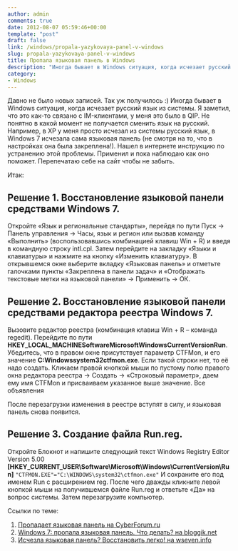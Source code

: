 ```yaml
---
author: admin
comments: true
date: 2012-08-07 05:59:46+00:00
template: "post"
draft: false
link: /windows/propala-yazykovaya-panel-v-windows
slug: propala-yazykovaya-panel-v-windows
title: Пропала языковая панель в Windows
description: "Иногда бывает в Windows ситуация, когда исчезает русский язык из системы."
category:
- Windows
---
```


Давно не было новых записей. Так уж получилось :)
Иногда бывает в Windows ситуация, когда исчезает русский язык из системы. Я заметил, что это как-то связано с IM-клиентами, у меня это было в QIP. Не понятно в какой момент не получается сменить язык на русский. Например, в XP у меня просто исчезал из системы русский язык, в Windows 7 исчезала сама языковая панель (не смотря на то, что в настройках она была закреплена!). Нашел в интернете инструкцию по устранению этой проблемы. Применил и пока наблюдаю как оно поможет. Перепечатаю себе на сайт чтобы не забыть. 

Итак:
## Решение 1. Восстановление языковой панели средствами Windows 7.

Откройте «Язык и региональные стандарты», перейдя по пути Пуск → Панель управления → Часы, язык и регион или вызвав команду «Выполнить» (воспользовавшись комбинацией клавиш Win + R) и введя в командную строку intl.cpl. Затем перейдите на закладку «Языки и клавиатуры» и нажмите на кнопку «Изменить клавиатуру». В открывшемся окне выберите вкладку «Языковая панель» и отметьте галочками пункты «Закреплена в панели задач» и «Отображать текстовые метки на языковой панели» → Применить → ОК.

## Решение 2. Восстановление языковой панели средствами редактора реестра Windows 7.

Вызовите редактор реестра (комбинация клавиш Win + R – команда regedit). Перейдите по пути **HKEY_LOCAL_MACHINESoftwareMicrosoftWindowsCurrentVersionRun**. Убедитесь, что в правом окне присутствует параметр CTFMon, и его значение **C:Windowssystem32ctfmon.exe**. Если такой строки нет, то её надо создать. Кликаем правой кнопкой мыши по пустому полю правого окна редактора реестра → Создать → «Строковый параметр», даем ему имя CTFMon и присваиваем указанное выше значение.
Все объявления

После перезагрузки изменения в реестре вступят в силу, и языковая панель снова появится.

## Решение 3. Создание файла Run.reg.

Откройте Блокнот и напишите следующий текст
Windows Registry Editor Version 5.00
**[HKEY_CURRENT_USER\Software\Microsoft\Windows\CurrentVersion\Run]**
`"CTFMON.EXE"="C:\WINDOWS\system32\ctfmon.exe"`
И сохраните его под именем Run с расширением reg. После чего дважды кликните левой кнопкой мыши на получившемся файле Run.reg и ответьте «Да» на вопрос системы. Затем перезагрузите компьютер.

Ссылки по теме:
1. [Пропадает языковая панель  на CyberForum.ru](http://www.cyberforum.ru/windows7/thread151918-page4.html)
2. [Windows 7: пропала языковая панель. Что делать? на bloggik.net](http://www.bloggik.net/index.php/problems-and-solutions/1-windows-problem/198-problems-solutions-windows-7-missing-language-bar)
3. [Исчезла языковая панель? Восстановить легко! на wseven.info](http://www.wseven.info/ctfmon/)
